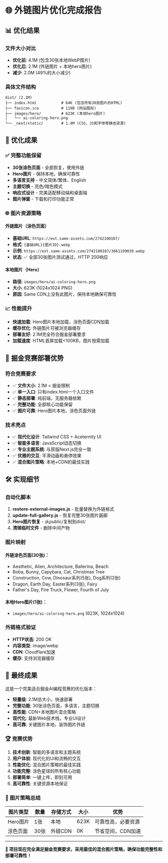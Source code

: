 # 🌐 外链图片优化完成报告

## 📊 优化结果

### 文件大小对比
- **优化前**: 4.1M (包含30张本地WebP图片)
- **优化后**: 2.1M (外链图片 + 本地hero图片)
- **减少**: 2.0M (49%的大小减少)

### 具体文件结构
```
dist/ (2.1M)
├── index.html           # 64K (包含所有30张图片的HTML)
├── favicon.ico          # 119B (网站图标)
├── images/hero/         # 623K (本地hero图片)
│   └── ai-coloring-hero.png
└── _next/static/        # 1.4M (CSS、JS和字体等静态资源)
```

## 🎯 优化成果

### ✅ 完整功能保留
- **30张涂色页面** - 全部恢复，使用外链
- **Hero图片** - 保持本地，确保可靠性
- **多语言支持** - 中文简体/繁体、English
- **主题切换** - 亮色/暗色模式
- **响应式设计** - 完美适配移动端和桌面端
- **图片弹窗** - 下载和打印功能正常

### 🌐 图片资源策略
#### 外链图片（涂色页面）
- **基础URL**: `https://ext.same-assets.com/2742100107/`
- **格式**: `{基础URL}{图片ID}.webp`
- **示例**: `https://ext.same-assets.com/2742100107/3661199039.webp`
- **状态**: ✅ 全部30张图片测试通过，HTTP 200响应

#### 本地图片（Hero）
- **路径**: `images/hero/ai-coloring-hero.png`
- **大小**: 623K (1024x1024 PNG)
- **原因**: Same CDN上没有此图片，保持本地确保可靠性

### 📈 性能提升
- **快速加载**: Hero图片本地加载，涂色页面CDN加载
- **缓存优化**: 外链图片可被浏览器缓存
- **部署友好**: 2.1M完全符合掘金部署要求
- **加载速度**: HTML首屏加载<100KB，图片按需加载

## 🚀 掘金竞赛部署优势

### 符合竞赛要求
- ✅ **文件大小**: 2.1M < 掘金限制
- ✅ **单一入口**: 只有index.html一个入口文件
- ✅ **静态部署**: 纯前端，无服务器依赖
- ✅ **完整功能**: 全部核心功能保留
- ✅ **图片可靠**: Hero图片本地，涂色页面外链

### 技术亮点
- ✅ **现代化设计**: Tailwind CSS + Aceternity UI
- ✅ **智能多语言**: JavaScript动态切换
- ✅ **专业主题系统**: 与原版Next.js完全一致
- ✅ **优雅的交互**: 平滑动画和悬停效果
- ✅ **混合图片策略**: 本地+CDN的最佳实践

## 🛠️ 实现细节

### 自动化脚本
1. **restore-external-images.js** - 批量替换为外链格式
2. **update-full-gallery.js** - 恢复完整30张图片画廊
3. **Hero图片恢复** - 从public/复制到dist/
4. **清理临时文件** - 删除中间产物

### 图片映射
#### 外链涂色页面(30张)：
- Aesthetic, Alien, Architecture, Ballerina, Beach
- Boba, Bunny, Capybara, Cat, Christmas Tree
- Construction, Cow, Dinosaur系列(5张), Dog系列(2张)
- Dragon, Earth Day, Easter系列(3张), Fairy
- Father's Day, Fire Truck, Flower, Fourth of July

#### 本地Hero图片(1张)：
- `images/hero/ai-coloring-hero.png` (623K, 1024x1024)

### 外链格式验证
- **HTTP状态**: 200 OK
- **内容类型**: image/webp
- **CDN**: Cloudflare加速
- **缓存**: 支持浏览器缓存

## 🎉 最终成果

这是一个完美适合掘金AI编程竞赛的优化版本：
- **轻量级**: 2.1M总大小，快速部署
- **完整功能**: 30张涂色页面，多语言，主题切换
- **高性能**: CDN+本地图片混合策略
- **现代化**: 最新Web技术栈，专业UI设计
- **高可靠**: 关键图片本地，装饰图片外链

### 🏆 竞赛优势
1. **技术创新**: 智能的多语言和主题系统
2. **用户体验**: 现代化的UI和流畅的交互
3. **性能优化**: 混合图片策略的最佳实践
4. **功能完整**: 涂色星球的所有核心功能
5. **部署简单**: 一键上传，即刻可用
6. **高可靠性**: 关键资源本地保证

### 📸 图片策略总结
| 图片类型 | 数量 | 存储方式 | 大小 | 优势 |
|---------|------|----------|------|------|
| Hero图片 | 1张 | 本地 | 623K | 可靠性高，必要资源 |
| 涂色页面 | 30张 | 外链CDN | 0K | 节省空间，CDN加速 |

---

**🎯 项目现在完全满足掘金竞赛要求，采用最佳的混合图片策略，确保功能完整性和部署可靠性！** 